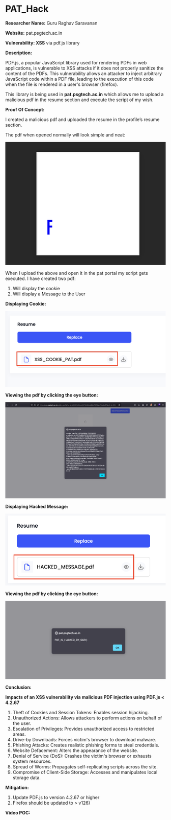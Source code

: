 # PAT_Hack
**Researcher Name:** Guru Raghav Saravanan

**Website:** pat.psgtech.ac.in

**Vulnerability: XSS** via pdf.js library

**Description:**

PDF.js, a popular JavaScript library used for rendering PDFs in web applications, is vulnerable to XSS attacks if it does not properly sanitize the content of the PDFs. This vulnerability allows an attacker to inject arbitrary JavaScript code within a PDF file, leading to the execution of this code when the file is rendered in a user's browser (firefox).

This library is being used in **pat.psgtech.ac.in** which allows me to upload a malicious pdf in the resume section and execute the script of my wish.

**Proof Of Concept:**

I created a malicious pdf and uploaded the resume in the profile’s resume section.

The pdf when opened normally will look simple and neat:

![PDF Document::](/assets/ori_pdf.png "PDF Document:")

When I upload the above and open it in the pat portal my script gets executed. I have created two pdf:

1. Will display the cookie
2. Will display a Message to the User

**Displaying Cookie:**

![Cookie Displaying PDF::](/assets/cookie_pat.png "Cookie PDF Document:")

**Viewing the pdf by clicking the eye button:**

![Cookie Displaying PDF::](/assets/cookie_msg.png "Result of Cookie PDF Document:")

**Displaying Hacked Message:**

![Message Displaying PDF::](/assets/hack_msg_pat.png "Msg PDF Document:")

**Viewing the pdf by clicking the eye button:**

![Msg Displaying PDF::](/assets/hack_msg.png "Result of Msg PDF Document:")

**Conclusion:**

**Impacts of an XSS vulnerability via malicious PDF injection using PDF.js < 4.2.67**

1. Theft of Cookies and Session Tokens: Enables session hijacking.
2. Unauthorized Actions: Allows attackers to perform actions on behalf of the user.
3. Escalation of Privileges: Provides unauthorized access to restricted areas.
4. Drive-by Downloads: Forces victim's browser to download malware.
5. Phishing Attacks: Creates realistic phishing forms to steal credentials.
6. Website Defacement: Alters the appearance of the website.
7. Denial of Service (DoS): Crashes the victim's browser or exhausts system resources.
8. Spread of Worms: Propagates self-replicating scripts across the site.
9. Compromise of Client-Side Storage: Accesses and manipulates local storage data.

**Mitigation:**

1. Update PDF.js to version 4.2.67 or higher
2. Firefox should be updated to > v126)

**Video POC:**

